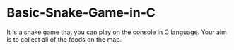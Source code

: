 # Basic-Snake-Game-in-C
It is a snake game that you can play on the console in C language. Your aim is to collect all of the foods on the map.
